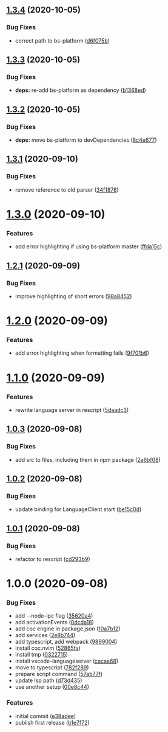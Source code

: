 ## [1.3.4](https://github.com/believer/coc-rescript/compare/v1.3.3...v1.3.4) (2020-10-05)


### Bug Fixes

* correct path to bs-platform ([d6f075b](https://github.com/believer/coc-rescript/commit/d6f075bff17e7e7b43c5610a77e431294bfb8f7d))

## [1.3.3](https://github.com/believer/coc-rescript/compare/v1.3.2...v1.3.3) (2020-10-05)


### Bug Fixes

* **deps:** re-add bs-platform as dependency ([b1368ed](https://github.com/believer/coc-rescript/commit/b1368ed07ee48cd1e36498beb6b5b863ac0a7296))

## [1.3.2](https://github.com/believer/coc-rescript/compare/v1.3.1...v1.3.2) (2020-10-05)


### Bug Fixes

* **deps:** move bs-platform to devDependencies ([8c4e677](https://github.com/believer/coc-rescript/commit/8c4e6776b9d540dc9340b0f3f4e24cd107de05f1))

## [1.3.1](https://github.com/believer/coc-rescript/compare/v1.3.0...v1.3.1) (2020-09-10)


### Bug Fixes

* remove reference to old parser ([34f1878](https://github.com/believer/coc-rescript/commit/34f18786ced548144cb2a459a6f3e6f52ddad5c8))

# [1.3.0](https://github.com/believer/coc-rescript/compare/v1.2.1...v1.3.0) (2020-09-10)


### Features

* add error highlighting if using bs-platform master ([ffda15c](https://github.com/believer/coc-rescript/commit/ffda15c58dbd15a69a61726cb5b9a7c291ff6115))

## [1.2.1](https://github.com/believer/coc-rescript/compare/v1.2.0...v1.2.1) (2020-09-09)


### Bug Fixes

* improve highlighting of short errors ([98a8452](https://github.com/believer/coc-rescript/commit/98a845243c16070ac23e5d4ef0188d0c2cc1ef1f))

# [1.2.0](https://github.com/believer/coc-rescript/compare/v1.1.0...v1.2.0) (2020-09-09)


### Features

* add error highlighting when formatting fails ([9f701b6](https://github.com/believer/coc-rescript/commit/9f701b6f6cb73ed3c8365fbb8224a252f679f9fb))

# [1.1.0](https://github.com/believer/coc-rescript/compare/v1.0.3...v1.1.0) (2020-09-09)


### Features

* rewrite language server in rescript ([5daadc3](https://github.com/believer/coc-rescript/commit/5daadc3aa11b166a846e8b05740e22b39c328ff0))

## [1.0.3](https://github.com/believer/coc-rescript/compare/v1.0.2...v1.0.3) (2020-09-08)


### Bug Fixes

* add src to files, including them in npm package ([2a6bf08](https://github.com/believer/coc-rescript/commit/2a6bf088de3483dc1958f4ded662e65606f7b185))

## [1.0.2](https://github.com/believer/coc-rescript/compare/v1.0.1...v1.0.2) (2020-09-08)


### Bug Fixes

* update binding for LanguageClient start ([be15c0d](https://github.com/believer/coc-rescript/commit/be15c0ddfc05f10345633782344bece339e0bb47))

## [1.0.1](https://github.com/believer/coc-rescript/compare/v1.0.0...v1.0.1) (2020-09-08)


### Bug Fixes

* refactor to rescript ([cd293b9](https://github.com/believer/coc-rescript/commit/cd293b9d2de43698d22c1cc019a440bab3e51948))

# 1.0.0 (2020-09-08)


### Bug Fixes

* add --node-ipc flag ([35620a4](https://github.com/believer/coc-rescript/commit/35620a4696de5db57536608fdfe9bf8c85df69eb))
* add activationEvents ([0dcda18](https://github.com/believer/coc-rescript/commit/0dcda1840dd15c49e40efbc180c2b342e1a5da28))
* add coc engine in package.json ([10a7b12](https://github.com/believer/coc-rescript/commit/10a7b12856bac68765661452037cb26c54fddd88))
* add services ([2e8b744](https://github.com/believer/coc-rescript/commit/2e8b7447a27557cb4c46c2f044def66275b89802))
* add typescript, add webpack ([9899004](https://github.com/believer/coc-rescript/commit/9899004f341b108178187ca02b00fd8d2d8692e9))
* install coc.nvim ([52865fa](https://github.com/believer/coc-rescript/commit/52865faf0220a93eaef6b8390ea65a375d9bb67a))
* install tmp ([0322715](https://github.com/believer/coc-rescript/commit/0322715fdb0b673d9431c76f13ad5080b95ab240))
* install vscode-languageserver ([cacaa68](https://github.com/believer/coc-rescript/commit/cacaa68bdf618af4227a5bb37aed5d9d33de1fb3))
* move to typescript ([782f289](https://github.com/believer/coc-rescript/commit/782f2891789cf6537dd08a523d185d0f38a016db))
* prepare script command ([57ab77f](https://github.com/believer/coc-rescript/commit/57ab77f8adab55cd7a451b2a899cae527e0d770e))
* update lsp path ([d73d435](https://github.com/believer/coc-rescript/commit/d73d435a592f8b300cc490b2c8b181f4d2c57498))
* use another setup ([00e8c44](https://github.com/believer/coc-rescript/commit/00e8c444c06083a4bbd5703e1917f11defebd619))


### Features

* initial commit ([e38adee](https://github.com/believer/coc-rescript/commit/e38adeef3c745b2f1579219378025f662e7acf35))
* publish first release ([b1e7f72](https://github.com/believer/coc-rescript/commit/b1e7f724c20508ae792da507f2b4b61b57d690d3))
